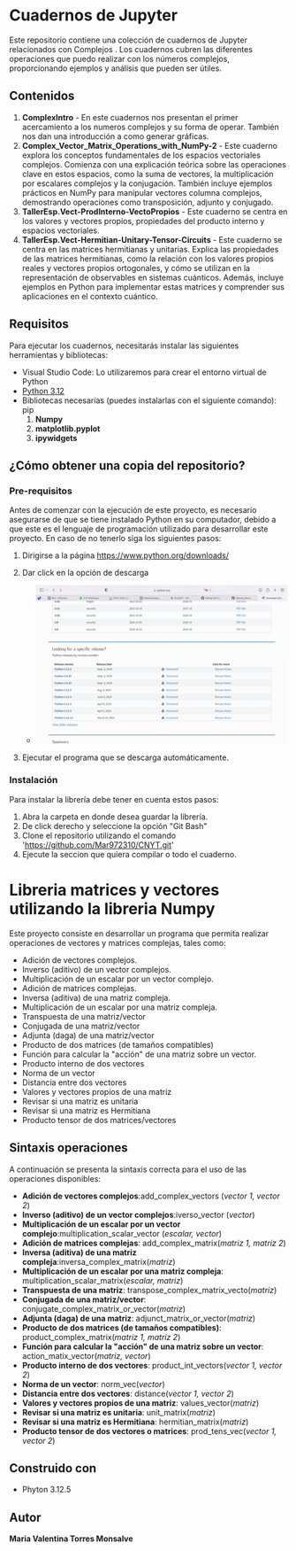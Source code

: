 # Cuadernos de Jupyter

Este repositorio contiene una colección de cuadernos de Jupyter relacionados con Complejos . Los cuadernos cubren las diferentes operaciones que puedo realizar con los números complejos, proporcionando ejemplos y análisis que pueden ser útiles.

## Contenidos

1. **ComplexIntro** - En este cuadernos nos presentan el primer acercamiento a los numeros complejos y su forma de operar. También nos dan una introducción a como generar gráficas. 
2. **Complex_Vector_Matrix_Operations_with_NumPy-2** - Este cuaderno explora los conceptos fundamentales de los espacios vectoriales complejos. Comienza con una explicación teórica sobre las operaciones clave en estos espacios, como la suma de vectores, la multiplicación por escalares complejos y la conjugación. También incluye ejemplos prácticos en NumPy para manipular vectores columna complejos, demostrando operaciones como transposición, adjunto y conjugado.
3. **TallerEsp.Vect-ProdInterno-VectoPropios** - Este cuaderno se centra en los valores y vectores propios, propiedades del producto interno y espacios vectoriales.
4. **TallerEsp.Vect-Hermitian-Unitary-Tensor-Circuits** - Este cuaderno se centra en las matrices hermitianas y unitarias. Explica las propiedades de las matrices hermitianas, como la relación con los valores propios reales y vectores propios ortogonales, y cómo se utilizan en la representación de observables en sistemas cuánticos. Además, incluye ejemplos en Python para implementar estas matrices y comprender sus aplicaciones en el contexto cuántico.

## Requisitos

Para ejecutar los cuadernos, necesitarás instalar las siguientes herramientas y bibliotecas:

- Visual Studio Code: Lo utilizaremos para crear el entorno virtual de Python 
- [Python 3.12](https://www.python.org/downloads/)
- Bibliotecas necesarias (puedes instalarlas con el siguiente comando): pip
    1. **Numpy**
    2. **matplotlib.pyplot**
    3. **ipywidgets**

## ¿Cómo obtener una copia del repositorio?
### Pre-requisitos
Antes de comenzar con la ejecución de este proyecto, es necesario asegurarse de que se tiene instalado Python en su computador, debido a que este es el lenguaje de programación utilizado para desarrollar este proyecto. 
En caso de no tenerlo siga los siguientes pasos:
1. Dirigirse a la página https://www.python.org/downloads/
2. Dar click en la opción de descarga
   - ![image](images/py.png)
   
4. Ejecutar el programa que se descarga automáticamente.

### Instalación 
Para instalar la librería debe tener en cuenta estos pasos:
1. Abra la carpeta en donde desea guardar la librería.
2. De click derecho y seleccione la opción "Git Bash"
3. Clone el repositorio utilizando el comando 'https://github.com/Mar972310/CNYT.git'
4. Ejecute la seccion que quiera compilar o todo el cuaderno.

# Libreria matrices y vectores utilizando la libreria Numpy
Este proyecto consiste en desarrollar un programa que permita realizar operaciones de vectores y matrices complejas, tales como:
* Adición de vectores complejos.
* Inverso (aditivo) de un vector complejos.
* Multiplicación de un escalar por un vector complejo.
* Adición de matrices complejas.
* Inversa (aditiva) de una matriz compleja.
* Multiplicación de un escalar por una matriz compleja.
* Transpuesta de una matriz/vector
* Conjugada de una matriz/vector
* Adjunta (daga) de una matriz/vector
* Producto de dos matrices (de tamaños compatibles)
* Función para calcular la "acción" de una matriz sobre un vector.
* Producto interno de dos vectores
* Norma de un vector
* Distancia entre dos vectores
* Valores  y vectores propios de una matriz
* Revisar si una matriz es unitaria
* Revisar si una matriz es Hermitiana
* Producto tensor de dos matrices/vectores

## Sintaxis operaciones 
A continuación se presenta la sintaxis correcta para el uso de las operaciones disponibles:
* __Adición de vectores complejos__:add_complex_vectors (_vector 1, vector 2_)
* __Inverso (aditivo) de un vector complejos__:iverso_vector (_vector_)
* __Multiplicación de un escalar por un vector complejo__:multiplication_scalar_vector (_escalar, vector_)
* __Adición de matrices complejas__: add_complex_matrix(_matriz 1, matriz 2_)
* __Inversa (aditiva) de una matriz compleja__:inversa_complex_matrix(_matriz_)
* __Multiplicación de un escalar por una matriz compleja__: multiplication_scalar_matrix(_escalar, matriz_)
* __Transpuesta de una matriz__: transpose_complex_matrix_vecto(_matriz_)
* __Conjugada de una matriz/vector__: conjugate_complex_matrix_or_vector(_matriz_)
* __Adjunta (daga) de una matriz__: adjunct_matrix_or_vector(_matriz_)
* __Producto de dos matrices (de tamaños compatibles)__: product_complex_matrix(_matriz 1, matriz 2_)
* __Función para calcular la "acción" de una matriz sobre un vector__: action_matix_vector(_matriz, vector_)
* __Producto interno de dos vectores__: product_int_vectors(_vector 1, vector 2_)
* __Norma de un vector__: norm_vec(_vector_)
* __Distancia entre dos vectores__: distance(_vector 1, vector 2_)
* __Valores y vectores propios de una matriz__: values_vector(_matriz_)
* __Revisar si una matriz es unitaria__: unit_matrix(_matriz_)
* __Revisar si una matriz es Hermitiana__: hermitian_matrix(_matriz_)
* __Producto tensor de dos vectores o matrices__: prod_tens_vec(_vector 1, vector 2_)

## Construido con
* Phyton 3.12.5
  
## Autor 
__Maria Valentina Torres Monsalve__ 

   
